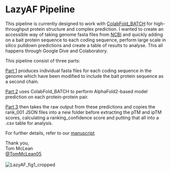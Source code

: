 # LazyAF Pipeline

This pipeline is currently designed to work with [ColabFold_BATCH](https://github.com/sokrypton/ColabFold) for high-throughput protein structure and complex prediction. I wanted to create an accessible way of taking genome fasta files from [NCBI](https://www.ncbi.nlm.nih.gov/) and quickly adding on a bait protein sequence to each coding sequence, perform large scale in silico pulldown predictions and create a table of results to analyse. This all happens through Google Dive and Colaboratory.

This pipeline consist of three parts: 

[Part 1](https://colab.research.google.com/drive/1a5d7xraEK4Iv3Ecmmjb1opnU5jwXRW_a) produces individual fasta files for each coding sequence in the genome which have been modified to include the bait protein sequence as a second chain.

[Part 2](https://github.com/sokrypton/ColabFold) uses ColabFold_BATCH to perform AlphaFold2-based model prediction on each protein-protein pair.

[Part 3](https://colab.research.google.com/drive/1j7WJLcUHTR8BrjkWDaU549rFk6X5Zu18) then takes the raw output from these predictions and copies the rank_001 JSON files into a new folder before extracting the pTM and ipTM scores, calculating a ranking_confidence score and putting that all into a .csv table for analysis.

For further details, refer to our [manuscript](https://www.biorxiv.org/content/10.1101/2024.01.29.577767v1)

Thank you,<br>
Tom McLean <br>
[@TomMcLean05](https://twitter.com/TomMcLean05)
<br>
<br>
![LazyAF_fig1_cropped](https://github.com/ThomasCMcLean/LazyAF/assets/26911265/43e27e99-9687-4d87-89e8-fd0529314197)

